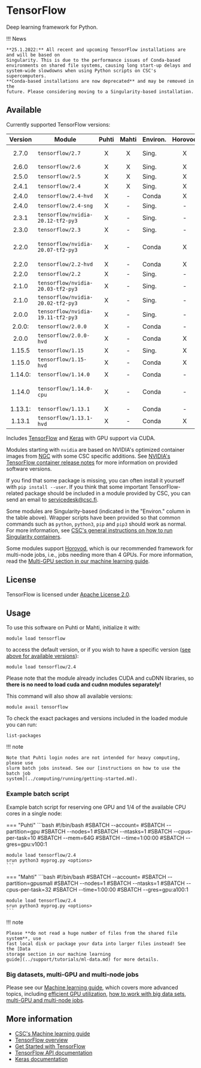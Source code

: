 # TensorFlow

Deep learning framework for Python.

!!! News

    **25.1.2022:** All recent and upcoming TensorFlow installations are and will be based on
    Singularity. This is due to the performance issues of Conda-based
    environments on shared file systems, causing long start-up delays and
    system-wide slowdowns when using Python scripts on CSC's supercomputers.
    **Conda-based installations are now deprecated** and may be removed in the
    future. Please considering moving to a Singularity-based installation.

## Available

Currently supported TensorFlow versions:

| Version | Module                            | Puhti | Mahti | Environ. | Horovod | Notes                           |
|:-------:|-----------------------------------|:-----:|:-----:|----------|:-------:|---------------------------------|
| 2.7.0   | `tensorflow/2.7`                  | X     | X     | Sing.    | X       | default version                 |
| 2.6.0   | `tensorflow/2.6`                  | X     | X     | Sing.    | X       |                                 |
| 2.5.0   | `tensorflow/2.5`                  | X     | X     | Sing.    | X       |                                 |
| 2.4.1   | `tensorflow/2.4`                  | X     | X     | Sing.    | X       |                                 |
| 2.4.0   | `tensorflow/2.4-hvd`              | X     | -     | Conda    | X       | *deprecated*                    |
| 2.4.0   | `tensorflow/2.4-sng`              | X     | -     | Sing.    | -       |                                 |
| 2.3.1   | `tensorflow/nvidia-20.12-tf2-py3` | X     | -     | Sing.    | -       |                                 |
| 2.3.0   | `tensorflow/2.3`                  | X     | -     | Sing.    | -       |                                 |
| 2.2.0   | `tensorflow/nvidia-20.07-tf2-py3` | X     | -     | Conda    | X       | experimental Horovod support    |
| 2.2.0   | `tensorflow/2.2-hvd`              | X     | -     | Conda    | X       | *deprecated*                    |
| 2.2.0   | `tensorflow/2.2`                  | X     | -     | Sing.    | -       |                                 |
| 2.1.0   | `tensorflow/nvidia-20.03-tf2-py3` | X     | -     | Sing.    | -       |                                 |
| 2.1.0   | `tensorflow/nvidia-20.02-tf2-py3` | X     | -     | Sing.    | -       |                                 |
| 2.0.0   | `tensorflow/nvidia-19.11-tf2-py3` | X     | -     | Sing.    | -       |                                 |
| 2.0.0:  | `tensorflow/2.0.0`                | X     | -     | Conda    | -       | *deprecated*                    |
| 2.0.0   | `tensorflow/2.0.0-hvd`            | X     | -     | Conda    | X       | *deprecated*                    |
| 1.15.5  | `tensorflow/1.15`                 | X     | -     | Sing.    | X       |                                 |
| 1.15.0  | `tensorflow/1.15-hvd`             | X     | -     | Conda    | X       | *deprecated*                    |
| 1.14.0: | `tensorflow/1.14.0`               | X     | -     | Conda    | -       | *deprecated*                    |
| 1.14.0  | `tensorflow/1.14.0-cpu`           | X     | -     | Conda    | -       | *deprecated*,<br/> optimized for CPU |
| 1.13.1: | `tensorflow/1.13.1`               | X     | -     | Conda    | -       | *deprecated*                    |
| 1.13.1  | `tensorflow/1.13.1-hvd`           | X     | -     | Conda    | X       | *deprecated*                    |

Includes [TensorFlow](https://www.tensorflow.org/) and
[Keras](https://keras.io/) with GPU support via CUDA.

Modules starting with `nvidia` are based on NVIDIA's optimized container images
from [NGC](https://ngc.nvidia.com/catalog/containers/nvidia:tensorflow) with
some CSC specific additions. See [NVIDIA's TensorFlow container release
notes](https://docs.nvidia.com/deeplearning/frameworks/tensorflow-release-notes/index.html)
for more information on provided software versions.

If you find that some package is missing, you can often install it yourself with
`pip install --user`. If you think that some important TensorFlow-related
package should be included in a module provided by CSC, you can send an email to
[servicedesk@csc.fi](mailto:servicedesk@csc.fi).

Some modules are Singularity-based (indicated in the "Environ." column in the
table above). Wrapper scripts have been provided so that common commands such as
`python`, `python3`, `pip` and `pip3` should work as normal. For more
information, see [CSC's general instructions on how to run Singularity
containers](../computing/containers/run-existing.md).

Some modules support [Horovod](https://horovod.ai/), which is our recommended
framework for multi-node jobs, i.e., jobs needing more than 4 GPUs. For more
information, read the [Multi-GPU section in our machine learning
guide](../support/tutorials/ml-multi.md).


## License

TensorFlow is licensed under [Apache License
2.0](https://github.com/tensorflow/tensorflow/blob/master/LICENSE).

## Usage

To use this software on Puhti or Mahti, initialize it with:

```text
module load tensorflow
```

to access the default version, or if you wish to have a specific version ([see
above for available versions](#available)):

```text
module load tensorflow/2.4
```

Please note that the module already includes CUDA and cuDNN libraries, so
**there is no need to load cuda and cudnn modules separately!**

This command will also show all available versions:

```text
module avail tensorflow
```

To check the exact packages and versions included in the loaded module you can
run:

```text
list-packages
```

!!! note 

    Note that Puhti login nodes are not intended for heavy computing, please use
    slurm batch jobs instead. See our [instructions on how to use the batch job
    system](../computing/running/getting-started.md).

### Example batch script

Example batch script for reserving one GPU and 1/4 of the available CPU cores in
a single node:

=== "Puhti"
    ```bash
    #!/bin/bash
    #SBATCH --account=<project>
    #SBATCH --partition=gpu
    #SBATCH --nodes=1
    #SBATCH --ntasks=1
    #SBATCH --cpus-per-task=10
    #SBATCH --mem=64G
    #SBATCH --time=1:00:00
    #SBATCH --gres=gpu:v100:1
    
    module load tensorflow/2.4
    srun python3 myprog.py <options>
    ```
    
=== "Mahti"
    ```bash
    #!/bin/bash
    #SBATCH --account=<project>
    #SBATCH --partition=gpusmall
    #SBATCH --nodes=1
    #SBATCH --ntasks=1
    #SBATCH --cpus-per-task=32
    #SBATCH --time=1:00:00
    #SBATCH --gres=gpu:a100:1
    
    module load tensorflow/2.4
    srun python3 myprog.py <options>
    ```


!!! note

    Please **do not read a huge number of files from the shared file system**, use
    fast local disk or package your data into larger files instead! See the [Data
    storage section in our machine learning
    guide](../support/tutorials/ml-data.md) for more details.

### Big datasets, multi-GPU and multi-node jobs

Please see our [Machine learning guide](../support/tutorials/ml-guide.md), which
covers more advanced topics, including [efficient GPU
utilization](../support/tutorials/gpu-ml.md), [how to work with big data
sets](../support/tutorials/ml-data.md), [multi-GPU and multi-node
jobs](../support/tutorials/ml-multi.md).


## More information

- [CSC's Machine learning guide](../support/tutorials/ml-guide.md)
- [TensorFlow overview](https://www.tensorflow.org/overview/)
- [Get Started with TensorFlow](https://www.tensorflow.org/tutorials)
- [TensorFlow API documentation](https://www.tensorflow.org/api_docs/python/tf)
- [Keras documentation](https://keras.io/)
